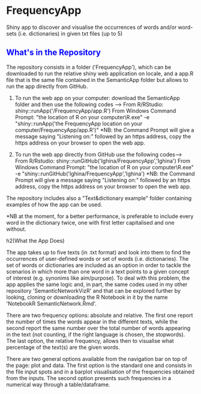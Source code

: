 # FrequencyApp
Shiny app to discover and visualise the occurrences of words and/or word-sets (i.e. dictionaries) in given txt files (up to 5)

<h2 style="color:blue;">What's in the Repository</h2>

The repository consists in a folder ('FrequencyApp'), which can be downloaded to run the relative shiny web application on locale, and a app.R file that is the same file contained in the SemanticApp folder but allows to run the app directly from GitHub.

1. To run the web app on your computer: download the SemanticApp folder and then use the following codes --> From R/RStudio: shiny::runApp('/FrequencyApp/app.R') From Windows Command Prompt: "the location of R on your computer\R.exe" -e "shiny::runApp('the FrequencyApp location on your computer/FrequencyApp/app.R')"
*NB: the Command Prompt will give a message saying "Listening on:" followed by an https address, copy the https address on your browser to open the web app.

2. To run the web app directly from GitHub use the following codes--> From R/Rstudio: shiny::runGitHub('Ighina/FrequencyApp','Ighina') From Windows Command Prompt: "the location of R on your computer\R.exe" -e "shiny::runGitHub('Ighina/FrequencyApp','Ighina') 
*NB: the Command Prompt will give a message saying "Listening on:" followed by an https address, copy the https address on your browser to open the web app.

The repository includes also a "Text&dictionary example" folder containing examples of how the app can be used.

*NB at the moment, for a better performance, is preferable to include every word in the dictionary twice, one with first letter capitalised and one without.

h2(What the App Does)

The app takes up to five texts (in .txt format) and look into them to find the occurrences of user-defined words or set of words (i.e. dictionaries). The set of words or dictionaries are included as an option in order to tackle the scenarios in which more than one word in a text points to a given concept of interest (e.g. synonims like aim/purpose). To deal with this problem, the app applies the same logic and, in part, the same codes used in my other repository 'SemanticNetworkVizR' and that can be explored further by looking, cloning or downloading the R Notebook in it by the name 'NotebookR SemanticNetwork.Rmd'.

There are two frequency options: absolute and relative. The first one report the number of times the words appear in the different texts, while the second report the same number over the total number of words appearing in the text (not counting, if the right language is chosen, the stopwords). The last option, the relative frequency, allows then to visualise what percentage of the text(s) are the given words.

There are two general options available from the navigation bar on top of the page: plot and data. The first option is the standard one and consists in the file input spots and in a barplot visualisation of the frequencies obtained from the inputs. The second option presents such frequencies in a numerical way through a table/dataframe.

